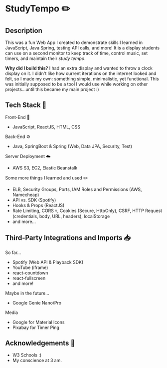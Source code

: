# StudyTempo ✏️

## Description
This was a fun Web App I created to demonstrate skills I learned in JavaScript,
Java Spring, testing API calls, and more! It is a display students can use on a 
second monitor to keep track of time, control music, set timers, and maintain 
their _study tempo_.

**Why did I build this?** I had an extra display and wanted to throw a clock display on it. I didn't like how current iterations on the internet looked and felt, so I made my own:
something simple, minimalistic, yet functional. This was initially supposed to be a tool I would use while working on other projects...until this became my main project :)

## Tech Stack 🥞
Front-End 📲
* JavaScript, ReactJS, HTML, CSS

Back-End ⚙️
* Java, SpringBoot & Spring (Web, Data JPA, Security, Test)

Server Deployment ☁️
* AWS S3, EC2, Elastic Beanstalk

Some more things I learned and used ✏️
* ELB, Security Groups, Ports, IAM Roles and Permissions (AWS, Namecheap)
* API vs. SDK (Spotify)
* Hooks & Props (ReactJS)
* Rate Limiting, CORS 💀, Cookies (Secure, HttpOnly), CSRF, HTTP Request (credentials, body, URL, headers), localStorage
* and more...

## Third-Party Integrations and Imports 📥
So far...
* Spotify (Web API & Playback SDK)
* YouTube (iframe)
* react-countdown
* react-fullscreen
* and more!
  
Maybe in the future...
* Google Genie Nano/Pro
  
Media
* Google for Material Icons
* Pixabay for Timer Ping

## Acknowledgements 🙌
* W3 Schools :)
* My conscience at 3 am.
